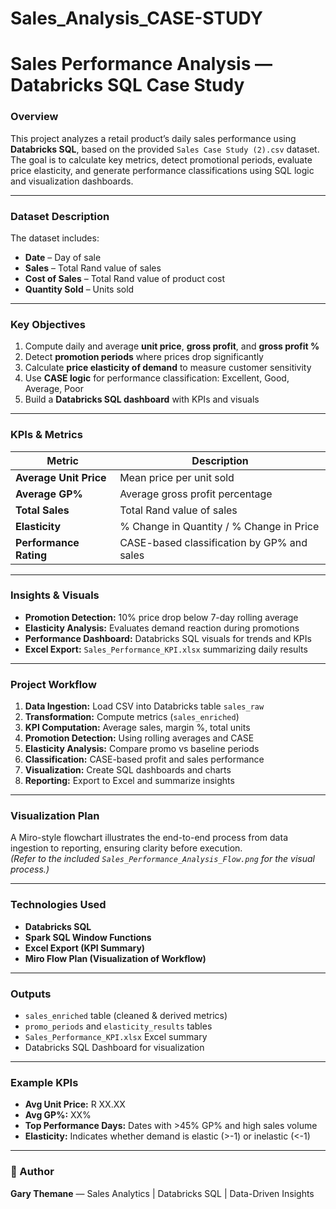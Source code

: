 # Sales_Analysis_CASE-STUDY
# Sales Performance Analysis — Databricks SQL Case Study

### Overview
This project analyzes a retail product’s daily sales performance using **Databricks SQL**, based on the provided `Sales Case Study (2).csv` dataset.  
The goal is to calculate key metrics, detect promotional periods, evaluate price elasticity, and generate performance classifications using SQL logic and visualization dashboards.

---

### Dataset Description
The dataset includes:
- **Date** – Day of sale  
- **Sales** – Total Rand value of sales  
- **Cost of Sales** – Total Rand value of product cost  
- **Quantity Sold** – Units sold  

---

### Key Objectives
1. Compute daily and average **unit price**, **gross profit**, and **gross profit %**  
2. Detect **promotion periods** where prices drop significantly  
3. Calculate **price elasticity of demand** to measure customer sensitivity  
4. Use **CASE logic** for performance classification: Excellent, Good, Average, Poor  
5. Build a **Databricks SQL dashboard** with KPIs and visuals  

---

### KPIs & Metrics
| Metric | Description |
|--------|--------------|
| **Average Unit Price** | Mean price per unit sold |
| **Average GP%** | Average gross profit percentage |
| **Total Sales** | Total Rand value of sales |
| **Elasticity** | % Change in Quantity / % Change in Price |
| **Performance Rating** | CASE-based classification by GP% and sales |

---

### Insights & Visuals
- **Promotion Detection:** 10% price drop below 7-day rolling average  
- **Elasticity Analysis:** Evaluates demand reaction during promotions  
- **Performance Dashboard:** Databricks SQL visuals for trends and KPIs  
- **Excel Export:** `Sales_Performance_KPI.xlsx` summarizing daily results  

---

### Project Workflow
1. **Data Ingestion:** Load CSV into Databricks table `sales_raw`  
2. **Transformation:** Compute metrics (`sales_enriched`)  
3. **KPI Computation:** Average sales, margin %, total units  
4. **Promotion Detection:** Using rolling averages and CASE  
5. **Elasticity Analysis:** Compare promo vs baseline periods  
6. **Classification:** CASE-based profit and sales performance  
7. **Visualization:** Create SQL dashboards and charts  
8. **Reporting:** Export to Excel and summarize insights  

---

### Visualization Plan
A Miro-style flowchart illustrates the end-to-end process from data ingestion to reporting, ensuring clarity before execution.  
*(Refer to the included `Sales_Performance_Analysis_Flow.png` for the visual process.)*

---

### Technologies Used
- **Databricks SQL**
- **Spark SQL Window Functions**
- **Excel Export (KPI Summary)**
- **Miro Flow Plan (Visualization of Workflow)**

---

### Outputs
- `sales_enriched` table (cleaned & derived metrics)  
- `promo_periods` and `elasticity_results` tables  
- `Sales_Performance_KPI.xlsx` Excel summary  
- Databricks SQL Dashboard for visualization  

---

### Example KPIs
- **Avg Unit Price:** R XX.XX  
- **Avg GP%:** XX%  
- **Top Performance Days:** Dates with >45% GP% and high sales volume  
- **Elasticity:** Indicates whether demand is elastic (>-1) or inelastic (<-1)

---

### 🧩 Author
**Gary Themane** — Sales Analytics | Databricks SQL | Data-Driven Insights  
